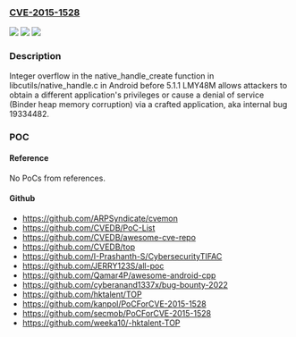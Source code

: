 ### [CVE-2015-1528](https://cve.mitre.org/cgi-bin/cvename.cgi?name=CVE-2015-1528)
![](https://img.shields.io/static/v1?label=Product&message=n%2Fa&color=blue)
![](https://img.shields.io/static/v1?label=Version&message=n%2Fa&color=blue)
![](https://img.shields.io/static/v1?label=Vulnerability&message=n%2Fa&color=brighgreen)

### Description

Integer overflow in the native_handle_create function in libcutils/native_handle.c in Android before 5.1.1 LMY48M allows attackers to obtain a different application's privileges or cause a denial of service (Binder heap memory corruption) via a crafted application, aka internal bug 19334482.

### POC

#### Reference
No PoCs from references.

#### Github
- https://github.com/ARPSyndicate/cvemon
- https://github.com/CVEDB/PoC-List
- https://github.com/CVEDB/awesome-cve-repo
- https://github.com/CVEDB/top
- https://github.com/I-Prashanth-S/CybersecurityTIFAC
- https://github.com/JERRY123S/all-poc
- https://github.com/Qamar4P/awesome-android-cpp
- https://github.com/cyberanand1337x/bug-bounty-2022
- https://github.com/hktalent/TOP
- https://github.com/kanpol/PoCForCVE-2015-1528
- https://github.com/secmob/PoCForCVE-2015-1528
- https://github.com/weeka10/-hktalent-TOP

